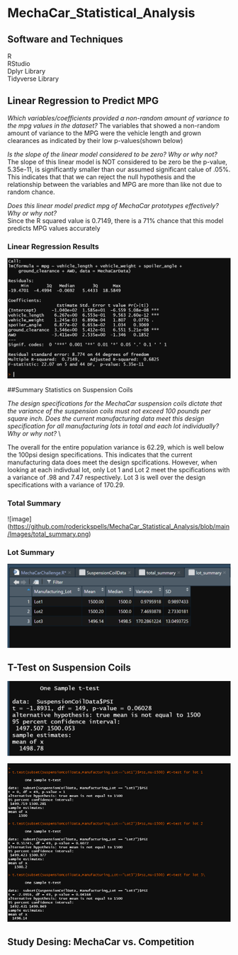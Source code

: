 # MechaCar_Statistical_Analysis

## Software and Techniques 
R \
RStudio \
Dplyr Library \
Tidyverse Library




## Linear Regression to Predict MPG


*Which variables/coefficients provided a non-random amount of variance to the mpg values in the dataset?*
The variables that showed a non-random amount of variance to the MPG were the vehicle length and grown clearances as indicated by their low p-values(shown below)


*Is the slope of the linear model considered to be zero? Why or why not?* \
The slope of this linear model is NOT considered to be zero be the p-value, 5.35e-11, is significantly smaller than our assumed significant calue of .05%. This indicates that that we can reject the null hypothesis and the relationship between the variables and MPG are more than like not due to random chance.

*Does this linear model predict mpg of MechaCar prototypes effectively? Why or why not?*\
Since the R squared value is 0.7149, there is a 71% chance that this model predicts MPG values accurately 

### Linear Regression Results
![image](https://github.com/roderickspells/MechaCar_Statistical_Analysis/blob/main/Images/linear%20regression.png)

##Summary Statistics on Suspension Coils

*The design specifications for the MechaCar suspension coils dictate that the variance of the suspension coils must not exceed 100 pounds per square inch. Does the current manufacturing data meet this design specification for all manufacturing lots in total and each lot individually? Why or why not?* \

The overall for the entire population variance is 62.29, which is well below the 100psi design specifications. This indicates that the current manufacturing data does meet the design spcifications. However, when looking at each indivdual lot, only Lot 1 and Lot 2 meet the spcifications with a variance of .98 and 7.47 respectively. Lot 3 is well over the design specifications with a variance of 170.29.

### Total Summary

![image]
(https://github.com/roderickspells/MechaCar_Statistical_Analysis/blob/main/Images/total_summary.png)

### Lot Summary 
![image](https://github.com/roderickspells/MechaCar_Statistical_Analysis/blob/main/Images/lot_summary.png)

## T-Test on Suspension Coils
![image](https://github.com/roderickspells/MechaCar_Statistical_Analysis/blob/main/Images/t-test%20for%20all%20lots.png)

![image](https://github.com/roderickspells/MechaCar_Statistical_Analysis/blob/main/Images/t-test%20for%20lot1-3.png)

## Study Desing: MechaCar vs. Competition